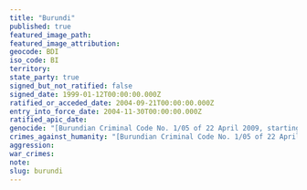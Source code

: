 ```yaml
---
title: "Burundi"
published: true
featured_image_path:
featured_image_attribution:
geocode: BDI
iso_code: BI
territory:
state_party: true
signed_but_not_ratified: false
signed_date: 1999-01-12T00:00:00.000Z
ratified_or_acceded_date: 2004-09-21T00:00:00.000Z
entry_into_force_date: 2004-11-30T00:00:00.000Z
ratified_apic_date:
genocide: "[Burundian Criminal Code No. 1/05 of 22 April 2009, starting Article 195](https://www.icrc.org/customary-ihl/eng/docs/v2_cou_bi_rule158)"
crimes_against_humanity: "[Burundian Criminal Code No. 1/05 of 22 April 2009, starting Article 195](https://www.icrc.org/customary-ihl/eng/docs/v2_cou_bi_rule158)"
aggression:
war_crimes:
note:
slug: burundi
---
```


